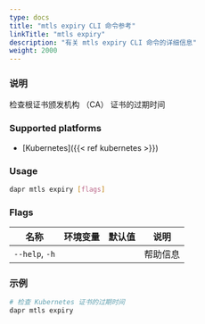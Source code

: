 ```yaml
---
type: docs
title: "mtls expiry CLI 命令参考"
linkTitle: "mtls expiry"
description: "有关 mtls expiry CLI 命令的详细信息"
weight: 2000
---
```


### 说明

检查根证书颁发机构 （CA） 证书的过期时间

### Supported platforms

- [Kubernetes]({{< ref kubernetes >}})

### Usage

```bash
dapr mtls expiry [flags]
```

### Flags

| 名称             | 环境变量 | 默认值 | 说明   |
| -------------- | ---- | --- | ---- |
| `--help`, `-h` |      |     | 帮助信息 |

### 示例

```bash
# 检查 Kubernetes 证书的过期时间
dapr mtls expiry
```
